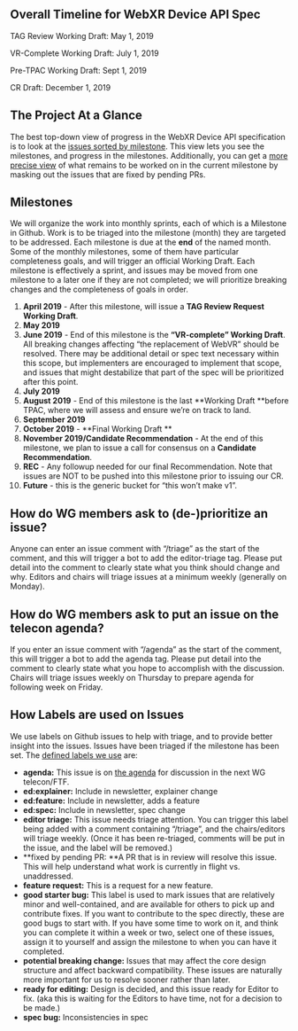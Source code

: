 ## Overall Timeline for WebXR Device API Spec

TAG Review Working Draft: May 1, 2019

VR-Complete Working Draft:  July 1, 2019

Pre-TPAC Working Draft: Sept 1, 2019

CR Draft: December 1, 2019

## The Project At a Glance

The best top-down view of progress in the WebXR Device API specification is to look at the [issues sorted by milestone](https://github.com/immersive-web/webxr/milestones?direction=asc&sort=due_date&state=open).  This view lets you see the milestones, and progress in the milestones.  Additionally, you can get a [more precise view](https://github.com/immersive-web/webxr/issues?utf8=%E2%9C%93&q=is%3Aissue+is%3Aopen+milestone%3A%22May+2019+Working+Draft%22+-label%3A%22fixed+by+pending+PR%22) of what remains to be worked on in the current milestone by masking out the issues that are fixed by pending PRs.

## Milestones

We will organize the work into monthly sprints, each of which is a Milestone in Github.  Work is to be triaged into the milestone (month) they are targeted to be addressed.   Each milestone is due at the **end** of the named month.  Some of the monthly milestones, some of them have particular completeness goals, and will trigger an official Working Draft.  Each milestone is effectively a sprint, and issues may be moved from one milestone to a later one if they are not completed; we will prioritize breaking changes and the completeness of goals in order.

1. **April 2019** - After this milestone, will issue a **TAG Review Request Working Draft**.
2. **May 2019**
3. **June 2019** - End of this milestone is the **“VR-complete” Working Draft**. All breaking changes affecting “the replacement of WebVR” should be resolved.   There may be additional detail or spec text necessary within this scope, but implementers are encouraged to implement that scope, and issues that might destabilize that part of the spec will be prioritized after this point.
4. **July 2019**
5. **August 2019** - End of this milestone is the last **Working Draft **before TPAC, where we will assess and ensure we’re on track to land.
6. **September 2019**
7. **October 2019** - **Final Working Draft **
8. **November 2019/Candidate Recommendation** - At the end of this milestone, we plan to issue a call for consensus on a **Candidate Recommendation**.
9. **REC** - Any followup needed for our final Recommendation.  Note that issues are NOT to be pushed into this milestone prior to issuing our CR.
10. **Future** - this is the generic bucket for “this won’t make v1”. 


## How do WG members ask to (de-)prioritize an issue?

Anyone can enter an issue comment with “/triage” as the start of the comment, and this will trigger a bot to add the editor-triage tag.  Please put detail into the comment to clearly state what you think should change and why.  Editors and chairs will triage issues at a minimum weekly (generally on Monday).

## How do WG members ask to put an issue on the telecon agenda?

If you enter an issue comment with “/agenda” as the start of the comment, this will trigger a bot to add the agenda tag.  Please put detail into the comment to clearly state what you hope to accomplish with the discussion.  Chairs will triage issues weekly on Thursday to prepare agenda for following week on Friday.

## How Labels are used on Issues

We use labels on Github issues to help with triage, and to provide better insight into the issues.  Issues have been triaged if the milestone has been set.  The [defined labels we use](https://github.com/immersive-web/webxr/labels) are:

*   **agenda:** This issue is on [the agenda](https://github.com/immersive-web/webxr/labels/agenda) for discussion in the next WG telecon/FTF.  
*   **ed:explainer:** Include in newsletter, explainer change
*   **ed:feature:** Include in newsletter, adds a feature
*   **ed:spec:** Include in newsletter, spec change
*   **editor triage:** This issue needs triage attention.  You can trigger this label being added with a comment containing “/triage”, and the chairs/editors will triage weekly.  (Once it has been re-triaged, comments will be put in the issue, and the label will be removed.)
*   **fixed by pending PR: **A PR that is in review will resolve this issue.  This will help understand what work is currently in flight vs. unaddressed.
*   **feature request:** This is a request for a new feature.
*   **good starter bug:** This label is used to mark issues that are relatively minor and well-contained, and are available for others to pick up and contribute fixes.  If you want to contribute to the spec directly, these are good bugs to start with.  If you have some time to work on it, and think you can complete it within a week or two, select one of these issues, assign it to yourself and assign the milestone to when you can have it completed. 
*   **potential breaking change:** Issues that may affect the core design structure and affect backward compatibility.  These issues are naturally more important for us to resolve sooner rather than later.
*   **ready for editing:** Design is decided, and this issue ready for Editor to fix.  (aka this is waiting for the Editors to have time, not for a decision to be made.)
*   **spec bug:** Inconsistencies in spec

